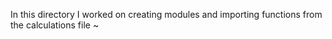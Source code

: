 In this directory I worked on creating modules and importing functions from the calculations file
~
